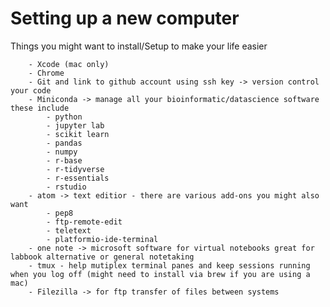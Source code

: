 Setting up a new computer
=========================

Things you might want to install/Setup to make your life easier

        - Xcode (mac only)
        - Chrome
        - Git and link to github account using ssh key -> version control your code
        - Miniconda -> manage all your bioinformatic/datascience software these include
            - python
            - jupyter lab
            - scikit learn
            - pandas
            - numpy
            - r-base
            - r-tidyverse
            - r-essentials
            - rstudio
        - atom -> text editior - there are various add-ons you might also want
            - pep8
            - ftp-remote-edit
            - teletext
            - platformio-ide-terminal
        - one note -> microsoft software for virtual notebooks great for labbook alternative or general notetaking
        - tmux - help mutiplex terminal panes and keep sessions running when you log off (might need to install via brew if you are using a mac)
        - Filezilla -> for ftp transfer of files between systems

